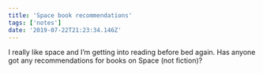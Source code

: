 ```yaml
---
title: 'Space book recommendations'
tags: ['notes'] 
date: '2019-07-22T21:23:34.146Z'
---
```

I really like space and I’m getting into reading before bed again. Has anyone got any recommendations for books on Space (not fiction)? 